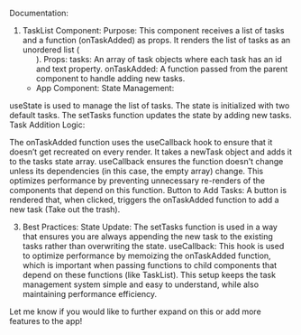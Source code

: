Documentation:
1. TaskList Component:
Purpose: This component receives a list of tasks and a function (onTaskAdded) as props. It renders the list of tasks as an unordered list (<ul>).
Props:
tasks: An array of task objects where each task has an id and text property.
onTaskAdded: A function passed from the parent component to handle adding new tasks.
2. App Component:
State Management:

useState is used to manage the list of tasks. The state is initialized with two default tasks.
The setTasks function updates the state by adding new tasks.
Task Addition Logic:

The onTaskAdded function uses the useCallback hook to ensure that it doesn’t get recreated on every render. It takes a newTask object and adds it to the tasks state array.
useCallback ensures the function doesn't change unless its dependencies (in this case, the empty array) change. This optimizes performance by preventing unnecessary re-renders of the components that depend on this function.
Button to Add Tasks: A button is rendered that, when clicked, triggers the onTaskAdded function to add a new task (Take out the trash).

3. Best Practices:
State Update: The setTasks function is used in a way that ensures you are always appending the new task to the existing tasks rather than overwriting the state.
useCallback: This hook is used to optimize performance by memoizing the onTaskAdded function, which is important when passing functions to child components that depend on these functions (like TaskList).
This setup keeps the task management system simple and easy to understand, while also maintaining performance efficiency.

Let me know if you would like to further expand on this or add more features to the app!
